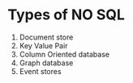 # Types of NO SQL

1. Document store
2. Key Value Pair
3. Column Oriented database
4. Graph database
5. Event stores
